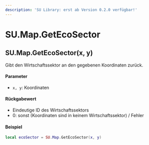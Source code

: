 ```yaml
---
description: 'SU Library: erst ab Version 0.2.0 verfügbar!'
---
```


# SU.Map.GetEcoSector

## SU.Map.GetEcoSector(x, y)

Gibt den Wirtschaftssektor an den gegebenen Koordinaten zurück.

#### Parameter

* `x, y`: Koordinaten

#### Rückgabewert

* Eindeutige ID des Wirtschaftssektors
* 0: sonst (Koordinaten sind in keinem Wirtschaftssektor) / Fehler

#### Beispiel

```lua
local ecoSector = SU.Map.GetEcoSector(x, y)
```
